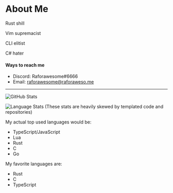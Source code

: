 # About Me
Rust shill

Vim supremacist

CLI elitist

C# hater

#### Ways to reach me
- Discord: Raforawesome#6666
- Email: raforawesome@raforaweso.me

---


![GitHub Stats](https://github-readme-stats-raforawesome.vercel.app/api?username=Raforawesome&count_private=true&show_icons=true&theme=onedark)

![Language Stats](https://github-readme-stats-raforawesome.vercel.app/api/top-langs/?username=Raforawesome&layout=compact&theme=onedark&count_private=true&hide=HTML,CSS&langs_count=6&count_private=false)
(These stats are heavily skewed by templated code and repositories)

My actual top used languages would be:
- TypeScript/JavaScript
- Lua
- Rust
- C
- Go


My favorite languages are:
- Rust
- C
- TypeScript
